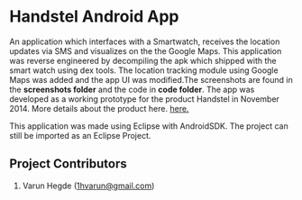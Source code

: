 # Handstel Android App

An application which interfaces with a Smartwatch, receives the location updates via SMS and visualizes on the the Google Maps. This application was reverse engineered by decompiling the apk which shipped with the smart watch using dex tools. The  location tracking module using Google Maps was added  and the app UI was modified.The screenshots are found in the **screenshots folder** and the code in **code folder**. The app was developed as a working prototype for the product Handstel in November 2014. More details about the product here. [here.](https://economictimes.indiatimes.com/small-biz/startups/startups-like-handstel-traqmatix-northstar-launch-gps-and-rfid-enabled-solutions-for-child-safety/articleshow/45171605.cms?intenttarget=no)

This application was made using Eclipse with AndroidSDK. The project can still be imported as an Eclipse Project. 

## Project Contributors

1. Varun Hegde (1hvarun@gmail.com)
